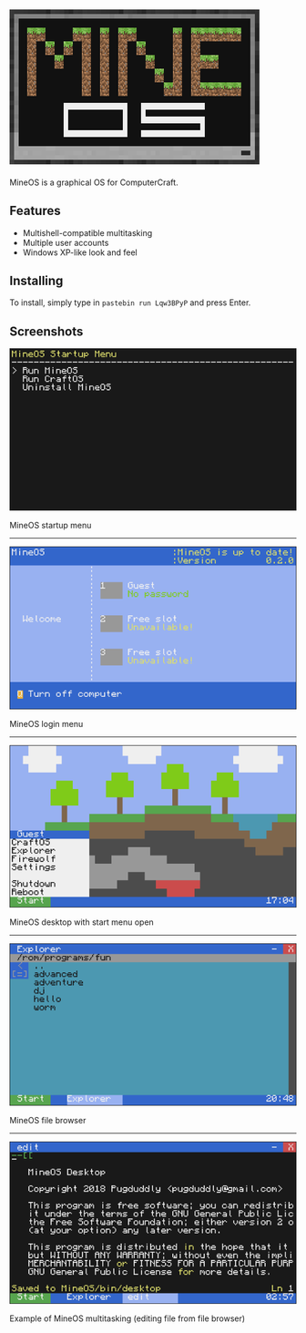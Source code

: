 ![Logo](https://raw.githubusercontent.com/Pugduddly/MineOS/master/MineOS.png)
--
MineOS is a graphical OS for ComputerCraft.

## Features
* Multishell-compatible multitasking
* Multiple user accounts
* Windows XP-like look and feel

## Installing
To install, simply type in `pastebin run Lqw3BPyP` and press Enter.

## Screenshots
![MineOS startup menu](https://raw.githubusercontent.com/Pugduddly/MineOS/master/Screenshot1.png)

MineOS startup menu

---

![MineOS login menu](https://raw.githubusercontent.com/Pugduddly/MineOS/master/Screenshot2.png)

MineOS login menu

---

![MineOS desktop](https://raw.githubusercontent.com/Pugduddly/MineOS/master/Screenshot3.png)

MineOS desktop with start menu open

---

![MineOS file browser](https://raw.githubusercontent.com/Pugduddly/MineOS/master/Screenshot4.png)

MineOS file browser

---

![Example of MineOS multitasking](https://raw.githubusercontent.com/Pugduddly/MineOS/master/Screenshot5.png)

Example of MineOS multitasking (editing file from file browser)
